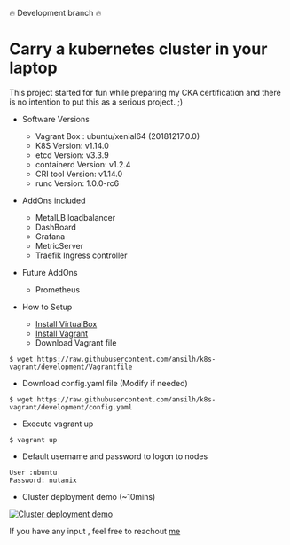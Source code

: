 :fire: Development branch :fire:

# Carry a kubernetes cluster in your laptop

This project started for fun while preparing my CKA certification and there is no intention to put this as a serious project. ;)

* Software Versions
  - Vagrant Box : ubuntu/xenial64 (20181217.0.0)
  - K8S Version: v1.14.0
  - etcd Version: v3.3.9
  - containerd Version: v1.2.4
  - CRI tool Version: v1.14.0
  - runc Version: 1.0.0-rc6
* AddOns included
  - MetalLB loadbalancer
  - DashBoard
  - Grafana
  - MetricServer
  - Traefik Ingress controller
* Future AddOns
  - Prometheus

* How to Setup
  - [Install VirtualBox](https://www.virtualbox.org/wiki/Downloads)
  - [Install Vagrant](https://www.vagrantup.com/)
  - Download Vagrant file
```
$ wget https://raw.githubusercontent.com/ansilh/k8s-vagrant/development/Vagrantfile
```
 * Download config.yaml file (Modify if needed)
```
$ wget https://raw.githubusercontent.com/ansilh/k8s-vagrant/development/config.yaml
```
 * Execute vagrant up
```
$ vagrant up
```
* Default username and password to logon to nodes
```
User :ubuntu
Password: nutanix
```
* Cluster deployment demo (~10mins)

 [![Cluster deployment demo](https://raw.githubusercontent.com/ansilh/k8s-vagrant/development/k8s-demo.png)](https://www.youtube.com/watch?v=5bSrwGvdWw0&hd=1 "Cluster deployment demo")

If you have any input , feel free to reachout [me](https://www.linkedin.com/in/ansil-h-%E2%98%81-48b61415/)
